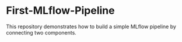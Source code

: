 # First-MLflow-Pipeline
This repository demonstrates how to build a simple MLflow pipeline by connecting two components.
